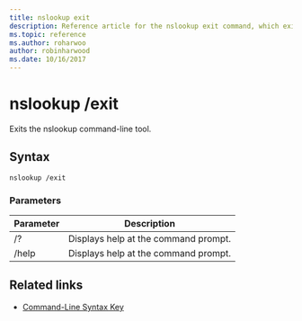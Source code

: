 ```yaml
---
title: nslookup exit
description: Reference article for the nslookup exit command, which exits the nslookup command-line tool.
ms.topic: reference
ms.author: roharwoo
author: robinharwood
ms.date: 10/16/2017
---
```


# nslookup /exit

Exits the nslookup command-line tool.

## Syntax

```
nslookup /exit
```

### Parameters

| Parameter | Description |
| --------- | ----------- |
| /? | Displays help at the command prompt. |
| /help | Displays help at the command prompt. |

## Related links

- [Command-Line Syntax Key](command-line-syntax-key.md)
